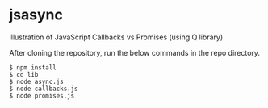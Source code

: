 jsasync
=======

Illustration of JavaScript Callbacks vs Promises (using Q library)

After cloning the repository, run the below commands in the repo directory.
```
$ npm install
$ cd lib
$ node async.js
$ node callbacks.js
$ node promises.js
```
